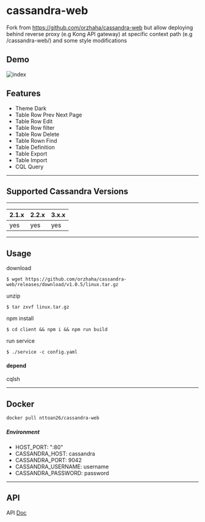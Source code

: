 # cassandra-web

Fork from https://github.com/orzhaha/cassandra-web but allow deploying behind reverse proxy (e.g Kong API gateway) at specific context path (e.g /cassandra-web/) and some style modifications
## Demo
![index](webui.gif)

## Features
* Theme Dark
* Table Row Prev Next Page
* Table Row Edit
* Table Row filter
* Table Row Delete
* Table Rown Find
* Table Definition
* Table Export
* Table Import
* CQL Query

---

## Supported Cassandra Versions
------------------

 2.1.x | 2.2.x | 3.x.x
 -------| ------| ---------
 yes | yes | yes



---

## Usage

download
```
$ wget https://github.com/orzhaha/cassandra-web/releases/download/v1.0.5/linux.tar.gz
```

unzip
```
$ tar zxvf linux.tar.gz
```

npm install 
```
$ cd client && npm i && npm run build
```

run service
```
$ ./service -c config.yaml
```

#### depend

cqlsh 

---

## Docker

```sh
docker pull nttoan26/cassandra-web
```
##### Environment

* HOST_PORT: ":80"
* CASSANDRA_HOST: cassandra
* CASSANDRA_PORT: 9042
* CASSANDRA_USERNAME: username
* CASSANDRA_PASSWORD: password

---

## API

API [Doc](./Doc.md)

